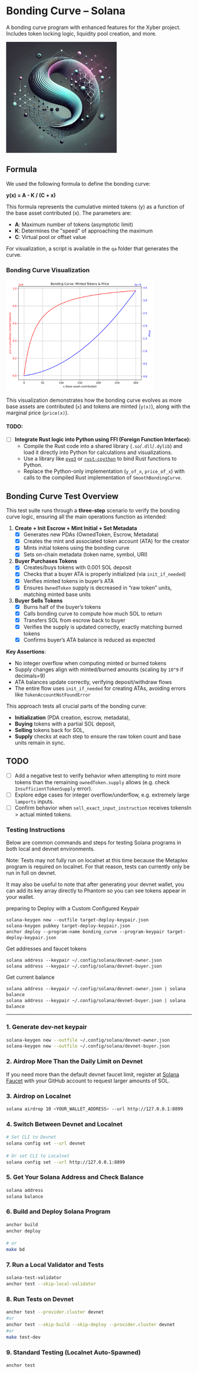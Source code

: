 # Bonding Curve – Solana
A bonding curve program with enhanced features for the Xyber project. Includes token locking logic, liquidity pool creation, and more. 

<img src="logo.png" alt="solana-bonding-curve" width="300" height="300">

## Formula

We used the following formula to define the bonding curve:

**y(x) = A - K / (C + x)**

This formula represents the cumulative minted tokens (y) as a function of the base asset contributed (x). The parameters are:

- **A**: Maximum number of tokens (asymptotic limit)
- **K**: Determines the "speed" of approaching the maximum
- **C**: Virtual pool or offset value

For visualization, a script is available in the `qa` folder that generates the curve. 

### Bonding Curve Visualization

<img src="bonding_curve.png" alt="Solana Bonding Curve" width="400" height="300">

This visualization demonstrates how the bonding curve evolves as more base assets are contributed (`x`) and tokens are minted (`y(x)`), along with the marginal price (`price(x)`).

#### TODO:
- [ ] **Integrate Rust logic into Python using FFI (Foreign Function Interface):**
    - Compile the Rust code into a shared library (`.so`/`.dll`/`.dylib`) and load it directly into Python for calculations and visualizations.
    - Use a library like [`pyo3`](https://github.com/PyO3/pyo3) or [`rust-cpython`](https://github.com/dgrunwald/rust-cpython) to bind Rust functions to Python.
    - Replace the Python-only implementation (`y_of_x`, `price_of_x`) with calls to the compiled Rust implementation of `SmoothBondingCurve`.


## Bonding Curve Test Overview

This test suite runs through a **three-step** scenario to verify the bonding curve logic, ensuring all the main operations function as intended:

1. **Create + Init Escrow + Mint Initial + Set Metadata**
   - [x] Generates new PDAs (OwnedToken, Escrow, Metadata)
   - [x] Creates the mint and associated token account (ATA) for the creator
   - [x] Mints initial tokens using the bonding curve
   - [x] Sets on-chain metadata (token name, symbol, URI)

2. **Buyer Purchases Tokens** 
   - [x] Creates/buys tokens with 0.001 SOL deposit
   - [x] Checks that a buyer ATA is properly initialized (via `init_if_needed`)
   - [x] Verifies minted tokens in buyer’s ATA
   - [x] Ensures `OwnedToken` supply is decreased in “raw token” units, matching minted base units

3. **Buyer Sells Tokens**
   - [x] Burns half of the buyer’s tokens 
   - [x] Calls bonding curve to compute how much SOL to return
   - [x] Transfers SOL from escrow back to buyer
   - [x] Verifies the supply is updated correctly, exactly matching burned tokens 
   - [x] Confirms buyer’s ATA balance is reduced as expected

**Key Assertions**:
- No integer overflow when computing minted or burned tokens
- Supply changes align with minted/burned amounts (scaling by `10^9` if decimals=9)
- ATA balances update correctly, verifying deposit/withdraw flows
- The entire flow uses `init_if_needed` for creating ATAs, avoiding errors like `TokenAccountNotFoundError`

This approach tests all crucial parts of the bonding curve:
- **Initialization** (PDA creation, escrow, metadata),
- **Buying** tokens with a partial SOL deposit,
- **Selling** tokens back for SOL,
- **Supply** checks at each step to ensure the raw token count and base units remain in sync.

## TODO

- [ ] Add a negative test to verify behavior when attempting to mint more tokens than the remaining `ownedToken.supply` allows (e.g. check `InsufficientTokenSupply` error).
- [ ] Explore edge cases for integer overflow/underflow, e.g. extremely large `lamports` inputs.
- [ ] Confirm behavior when `sell_exact_input_instruction` receives tokensIn > actual minted tokens.

### Testing Instructions

Below are common commands and steps for testing Solana programs in both local and devnet environments.

Note: Tests may not fully run on localnet at this time because the Metaplex program is required on localnet. For that reason, tests can currently only be run in full on devnet.

It may also be useful to note that after generating your devnet wallet, you can add its key array directly to Phantom so you can see tokens appear in your wallet.

preparing to Deploy with a Custom Configured Keypair
```
solana-keygen new --outfile target-deploy-keypair.json
solana-keygen pubkey target-deploy-keypair.json
anchor deploy --program-name bonding_curve --program-keypair target-deploy-keypair.json
```

Get addresses and faucet tokens
```
solana address --keypair ~/.config/solana/devnet-owner.json
solana address --keypair ~/.config/solana/devnet-buyer.json
```

Get current balance
```
solana address --keypair ~/.config/solana/devnet-owner.json | solana balance
solana address --keypair ~/.config/solana/devnet-buyer.json | solana balance
```

---

### 1. Generate dev-net keypair
```bash
solana-keygen new --outfile ~/.config/solana/devnet-owner.json
solana-keygen new --outfile ~/.config/solana/devnet-buyer.json
```

### 2. Airdrop More Than the Daily Limit on Devnet
If you need more than the default devnet faucet limit, register at [Solana Faucet](https://faucet.solana.com/) with your GitHub account to request larger amounts of SOL.

### 3. Airdrop on Localnet
```bash
solana airdrop 10 <YOUR_WALLET_ADDRESS> --url http://127.0.0.1:8899
```

### 4. Switch Between Devnet and Localnet
```bash
# Set CLI to Devnet
solana config set --url devnet

# Or set CLI to Localnet
solana config set --url http://127.0.0.1:8899
```

### 5. Get Your Solana Address and Check Balance
```bash
solana address
solana balance
```

### 6. Build and Deploy Solana Program
```bash
anchor build
anchor deploy

# or
make bd
```

### 7. Run a Local Validator and Tests
```bash
solana-test-validator
anchor test --skip-local-validator
```

### 8. Run Tests on Devnet
```bash
anchor test --provider.cluster devnet
#or
anchor test --skip-build --skip-deploy --provider.cluster devnet
#or
make test-dev
```

### 9. Standard Testing (Localnet Auto-Spawned)
```bash
anchor test
```